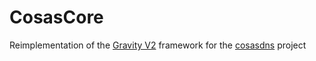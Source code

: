 # CosasCore

Reimplementation of the [Gravity V2](https://github.com/Angel-del-dev/Gravity-V2) framework for the [cosasdns](https://cosasdns.com) project